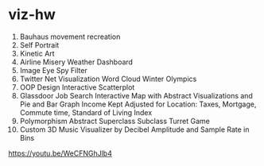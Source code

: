# viz-hw
1) Bauhaus movement recreation
2) Self Portrait
3) Kinetic Art
4) Airline Misery Weather Dashboard
5) Image Eye Spy Filter
6) Twitter Net Visualization Word Cloud Winter Olympics
7) OOP Design Interactive Scatterplot
8) Glassdoor Job Search Interactive Map with Abstract Visualizations and Pie and Bar Graph Income Kept Adjusted for Location: Taxes, Mortgage, Commute time, Standard of Living Index
9) Polymorphism Abstract Superclass Subclass Turret Game
10) Custom 3D Music Visualizer by Decibel Amplitude and Sample Rate in Bins

https://youtu.be/WeCFNGhJlb4
